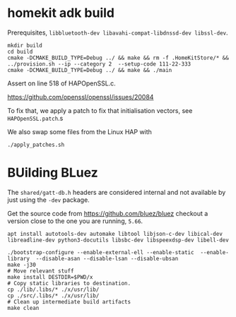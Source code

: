# homekit adk build

Prerequisites, `libbluetooth-dev libavahi-compat-libdnssd-dev libssl-dev`.

```
mkdir build
cd build
cmake -DCMAKE_BUILD_TYPE=Debug ../ && make && rm -f .HomeKitStore/* && ../provision.sh --ip --category 2  --setup-code 111-22-333
cmake -DCMAKE_BUILD_TYPE=Debug ../ && make && ./main
```


Assert on line 518 of HAPOpenSSL.c.

https://github.com/openssl/openssl/issues/20084

To fix that, we apply a patch to fix that initialisation vectors, see `HAPOpenSSL.patch`.s


We also swap some files from the Linux HAP with

```
./apply_patches.sh
```


# BUilding BLuez
The `shared/gatt-db.h` headers are considered internal and not available by just using the `-dev` package.

Get the source code from https://github.com/bluez/bluez checkout a version close to the one you are running, `5.66`.

```
apt install autotools-dev automake libtool libjson-c-dev libical-dev libreadline-dev python3-docutils libsbc-dev libspeexdsp-dev libell-dev
```

```
./bootstrap-configure --enable-external-ell --enable-static  --enable-library  --disable-asan --disable-lsan --disable-ubsan
make -j30
# Move relevant stuff
make install DESTDIR=$PWD/x
# Copy static libraries to destination.
cp ./lib/.libs/* ./x/usr/lib/
cp ./src/.libs/* ./x/usr/lib/
# Clean up intermediate build artifacts
make clean
```
